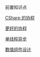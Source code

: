 前置知识点

[CSharp 的协程](https://github.com/526077247/ETPro/tree/master/Book/2.1CSharp%E7%9A%84%E5%8D%8F%E7%A8%8B.md)

[更好的协程](https://github.com/526077247/ETPro/tree/master/Book/2.2%E6%9B%B4%E5%A5%BD%E7%9A%84%E5%8D%8F%E7%A8%8B.md)

[单线程异步](https://github.com/526077247/ETPro/tree/master/Book/2.3%E5%8D%95%E7%BA%BF%E7%A8%8B%E5%BC%82%E6%AD%A5.md)

[数值组件设计](https://github.com/526077247/ETPro/tree/master/Book/5.6%E6%95%B0%E5%80%BC%E7%BB%84%E4%BB%B6%E8%AE%BE%E8%AE%A1.md)
